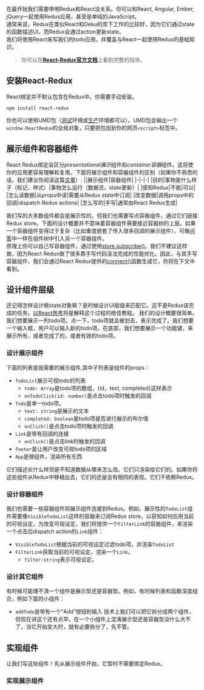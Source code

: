 在最开始我们需要申明Redux和React没关系。你可以和React, Angular, Ember, jQuery一起使用Redux应用，甚至是单纯的JavaScript。  
通常来说，Redux在类似React和Deku的库下工作的比较好，因为它们通过state的函数描述UI，而Redux会通过action更新state。  
我们将使用React来写我们的todo应用，并覆盖与React一起使用Redux的基础知识。
> 你可以在[**React-Redux官方文档**](https://react-redux.js.org/)上看到完整的指导。

## 安装React-Redux
React绑定并不默认包含在Redux中。你需要手动安装。
```
npm install react-redux
```
你也可以使用UMD包（[测试](https://unpkg.com/react-redux@latest/dist/react-redux.js)环境或[生产](https://unpkg.com/react-redux@latest/dist/react-redux.min.js)环境都可以）。UMD包会输出一个`window.ReactRedux`的全局对象，只要把包加到你的网页`<script>`标签中。
## 展示组件和容器组件
React Redux绑定会区分*presentational展示*组件和*container容器*组件。这将使你的应用更容易理解和复用。下面将展示组件和容器组件的区别（如果你不熟悉的话，我们建议你阅读这篇[文章](https://medium.com/@dan_abramov/smart-and-dumb-components-7ca2f9a7c7d0)）:
||展示组件|容器组件|
|-|-|-|
|目的|事物是什么样子（标记，样式）|事物怎么运行（数据流，state更新）|
|感知Redux|不能|可以|
|怎么读数据|从props中读|需要从Redux state中订阅|
|改变数据|调用props中的回调|dispatch Redux actions|
|怎么写的|手写|通常由React Redux生成|

我们写的大多数组件都会是展示性的，但我们也需要写点容器组件，通过它们链接Redux store。下面的设计概要并不意味着容器组件需要接近容器树的上层。如果一个容器组件变得过于复杂（比如重度嵌套了传入很多回调的展示组件），可像[问答](https://redux.js.org/faq/react-redux#should-i-only-connect-my-top-component-or-can-i-connect-multiple-components-in-my-tree)中一样在组件树中引入另一个容器组件。  
原理上你可以自己写容器组件，通过使用[store.subscribe()](https://redux.js.org/api/store#subscribelistener)。我们不建议这样做，因为React Redux做了很多靠手写代码没法完成的性能优化。因此，与其手写容器组件，我们会通过React Redux提供的[connect()](https://react-redux.js.org/api/connect#connect)函数生成它，你将在下文中看到。
## 设计组件层级
还记得怎样设计根state对象嘛？是时候设计UI层级来匹配它。这不是Redux该完成的任务。[以React思考](https://facebook.github.io/react/docs/thinking-in-react.html)将是解释这个过程的绝佳教程。
我们的设计概要很简单。我们想要展示一列todo项。点一下，todo项就会被划去，表示完成了。我们想要一个输入框，用户可以输入新的todo项。在底部，我们想要展示一个功能键，来展示所有，或者完成了的，或者有效的todo项。
### 设计展示组件
下面的列表是我需要的展示组件,其中子列表是组件的props：
* `TodoList`展示可视todo的列表
  - `todo: Array`是todo项的数组，{id，text, completed}这样表示
  - `onTodoClick(id: number)`是点击todo项时触发的回调
* `Todo`是单一todo项。
  - `text: string`是展示的文本
  - `completed: boolean`是todo项是否进行展示的布尔值
  - `onClick()`是点击todo项时触发的回调
* `Link`是带有回调的连接
  - `onClick()`是点击link时触发的回调
* `Footer`是让用户改变可视todo项的区域
* `App`是根组件，渲染所有东西

它们描述长什么样但是不知道数据从哪来怎么改。它们只渲染给它们的。如果你将这些组件从Redux中移植出去，它们的还是会有相同的表现。它们不依赖Redux。
### 设计容器组件
我们也需要一些容器组件将展示组件连接到Redux。例如，展示性的`TodoList`组件需要像`VisibleTodoList`这样的容器来订阅Redux store，以获知如何应用当前的可视设定。为改变可视设定，我们将提供一个`FilterLink`的容器组件，来渲染一个点击后dispatch action的`Link`组件：
- `VisibleTodoList`根据当前的可视设定过滤todo项，并渲染`TodoList`
- `FilterLink`获取当前的可视设定，渲染一个`Link`。
  * `filter:string`表示可视设定。
  
### 设计其它组件
有时候可能理不清一个组件是展示型还是容器型。例如，有时候列表和函数深度组合，例如下面的小组件：
- `addTodo`是带有一个“Add”按钮的输入
技术上我们可以把它拆分成两个组件，但现在讲这个还有点早。在一个小组件上混淆展示型还是容器型没什么大不了。当它开始变大时，就有必要拆分了，先不管。
## 实现组件
让我们写这些组件！先从展示组件开始，它暂时不需要绑定Redux。
### 实现展示组件
